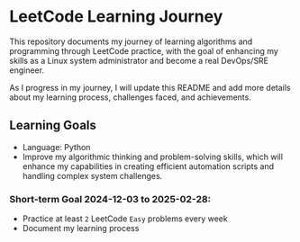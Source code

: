 # LeetCode Learning Journey

This repository documents my journey of learning algorithms and programming through LeetCode practice, with the goal of enhancing my skills as a Linux system administrator and become a real DevOps/SRE engineer.

As I progress in my journey, I will update this README and add more details about my learning process, challenges faced, and achievements.

## Learning Goals

- Language: Python
- Improve my algorithmic thinking and problem-solving skills, which will enhance my capabilities in creating efficient automation scripts and handling complex system challenges. 

### Short-term Goal 2024-12-03 to 2025-02-28:

- Practice at least `2` LeetCode `Easy` problems every week
- Document my learning process
